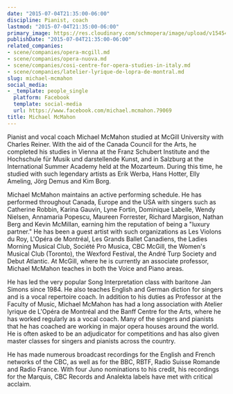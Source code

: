 ```yaml
---
date: "2015-07-04T21:35:00-06:00"
discipline: Pianist, coach
lastmod: "2015-07-04T21:35:00-06:00"
primary_image: https://res.cloudinary.com/schmopera/image/upload/v1545409169/media/webhook-uploads/1436067146865/McMahon-678x500.jpg.jpg
publishDate: "2015-07-04T21:35:00-06:00"
related_companies:
- scene/companies/opera-mcgill.md
- scene/companies/opera-nuova.md
- scene/companies/cosi-centre-for-opera-studies-in-italy.md
- scene/companies/latelier-lyrique-de-lopra-de-montral.md
slug: michael-mcmahon
social_media:
- _template: people_single
  platform: Facebook
  template: social-media
  url: https://www.facebook.com/michael.mcmahon.79069
title: Michael McMahon
---
```


Pianist and vocal coach Michael McMahon studied at McGill University with Charles Reiner. With the aid of the Canada Council for the Arts, he completed his studies in Vienna at the Franz Schubert Institute and the Hochschule für Musik und darstellende Kunst, and in Salzburg at the International Summer Academy held at the Mozarteum. During this time, he studied with such legendary artists as Erik Werba, Hans Hotter, Elly Ameling, Jörg Demus and Kim Borg. 

Michael McMahon maintains an active performing schedule. He has performed throughout Canada, Europe and the USA with singers such as Catherine Robbin, Karina Gauvin, Lyne Fortin, Dominique Labelle, Wendy Nielsen, Annamaria Popescu, Maureen Forrester, Richard Margison, Nathan Berg and Kevin McMillan, earning him the reputation of being a "luxury partner." He has been a guest artist with such organizations as Les Violons du Roy, L'Opéra de Montréal, Les Grands Ballet Canadiens, the Ladies Morning Musical Club, Société Pro Musica, CBC McGill, the Women's Musical Club (Toronto), the Wexford Festival, the André Turp Society and Debut Atlantic. At McGill, where he is currently an associate professor, Michael McMahon teaches in both the Voice and Piano areas. 

He has led the very popular Song Interpretation class with baritone Jan Simons since 1984. He also teaches English and German diction for singers and is a vocal repertoire coach. In addition to his duties as Professor at the Faculty of Music, Michael McMahon has had a long association with Atelier lyrique de L'Opéra de Montréal and the Banff Centre for the Arts, where he has worked regularly as a vocal coach. Many of the singers and pianists that he has coached are working in major opera houses around the world. He is often asked to be an adjudicator for competitions and has also given master classes for singers and pianists across the country. 

He has made numerous broadcast recordings for the English and French networks of the CBC, as well as for the BBC, RBTF, Radio Suisse Romande and Radio France. With four Juno nominations to his credit, his recordings for the Marquis, CBC Records and Analekta labels have met with critical acclaim.
